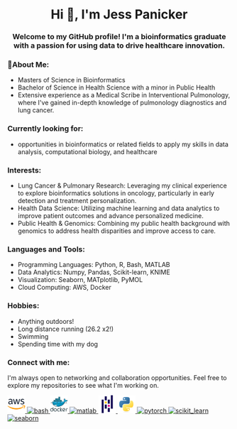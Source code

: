 <h1 align="center">Hi 👋, I'm Jess Panicker</h1>
<h3 align="center">Welcome to my GitHub profile! I'm a bioinformatics graduate with a passion for using data to drive healthcare innovation.</h3>

<h3 align="left">🌱About Me:</h3>

- Masters of Science in Bioinformatics
- Bachelor of Science in Health Science with a minor in Public Health
- Extensive experience as a Medical Scribe in Interventional Pulmonology, where I've gained in-depth knowledge of pulmonology diagnostics and lung cancer.

<h3 align="left">Currently looking for:</h3>

- opportunities in bioinformatics or related fields to apply my skills in data analysis, computational biology, and healthcare

<h3 align="left">Interests:</h3>

- Lung Cancer & Pulmonary Research: Leveraging my clinical experience to explore bioinformatics solutions in oncology, particularly in early detection and treatment personalization.
- Health Data Science: Utilizing machine learning and data analytics to improve patient outcomes and advance personalized medicine.
- Public Health & Genomics: Combining my public health background with genomics to address health disparities and improve access to care.

<h3 align="left">Languages and Tools:</h3>

- Programming Languages:
    Python,
    R,
    Bash,
    MATLAB
- Data Analytics:
    Numpy,
    Pandas,
    Scikit-learn,
    KNIME
- Visualization:
    Seaborn,
    MATplotlib,
    PyMOL
- Cloud Computing:
    AWS,
    Docker




<h3 align="left">Hobbies:</h3>

- Anything outdoors!
- Long distance running (26.2 x2!)
- Swimming
- Spending time with my dog 


<h3 align="left">Connect with me:</h3>
<p align="left">
</p>
I'm always open to networking and collaboration opportunities. Feel free to explore my repositories to see what I'm working on. 









<p align="left"> <a href="https://aws.amazon.com" target="_blank" rel="noreferrer"> <img src="https://raw.githubusercontent.com/devicons/devicon/master/icons/amazonwebservices/amazonwebservices-original-wordmark.svg" alt="aws" width="40" height="40"/> </a> <a href="https://www.gnu.org/software/bash/" target="_blank" rel="noreferrer"> <img src="https://www.vectorlogo.zone/logos/gnu_bash/gnu_bash-icon.svg" alt="bash" width="40" height="40"/> </a> <a href="https://www.docker.com/" target="_blank" rel="noreferrer"> <img src="https://raw.githubusercontent.com/devicons/devicon/master/icons/docker/docker-original-wordmark.svg" alt="docker" width="40" height="40"/> </a> <a href="https://www.mathworks.com/" target="_blank" rel="noreferrer"> <img src="https://upload.wikimedia.org/wikipedia/commons/2/21/Matlab_Logo.png" alt="matlab" width="40" height="40"/> </a> <a href="https://pandas.pydata.org/" target="_blank" rel="noreferrer"> <img src="https://raw.githubusercontent.com/devicons/devicon/2ae2a900d2f041da66e950e4d48052658d850630/icons/pandas/pandas-original.svg" alt="pandas" width="40" height="40"/> </a> <a href="https://www.python.org" target="_blank" rel="noreferrer"> <img src="https://raw.githubusercontent.com/devicons/devicon/master/icons/python/python-original.svg" alt="python" width="40" height="40"/> </a> <a href="https://pytorch.org/" target="_blank" rel="noreferrer"> <img src="https://www.vectorlogo.zone/logos/pytorch/pytorch-icon.svg" alt="pytorch" width="40" height="40"/> </a> <a href="https://scikit-learn.org/" target="_blank" rel="noreferrer"> <img src="https://upload.wikimedia.org/wikipedia/commons/0/05/Scikit_learn_logo_small.svg" alt="scikit_learn" width="40" height="40"/> </a> <a href="https://seaborn.pydata.org/" target="_blank" rel="noreferrer"> <img src="https://seaborn.pydata.org/_images/logo-mark-lightbg.svg" alt="seaborn" width="40" height="40"/> </a> </p>


